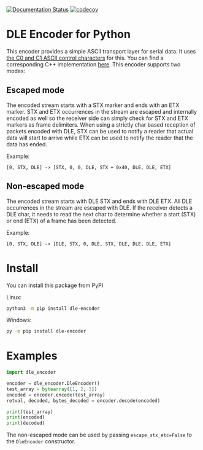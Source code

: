 [![Documentation Status](https://readthedocs.org/projects/dle-encoder/badge/?version=latest)](https://dle-encoder.readthedocs.io/en/latest/?badge=latest)
[![codecov](https://codecov.io/gh/robamu-org/py-dle-encoder/branch/main/graph/badge.svg?token=GQ5VW8PKKS)](https://codecov.io/gh/robamu-org/py-dle-encoder)

DLE Encoder for Python
======

This encoder provides a simple ASCII transport layer for serial data. It uses 
[the C0 and C1 ASCII control characters](https://en.wikipedia.org/wiki/C0_and_C1_control_codes) for this.
You can find a corresponding C++ implementation
[here](https://egit.irs.uni-stuttgart.de/fsfw/fsfw/src/branch/master/globalfunctions/DleEncoder.cpp).
This encoder supports two modes:

## Escaped mode

The encoded stream starts with a STX marker and ends with an ETX marker.
STX and ETX occurrences in the stream are escaped and internally encoded as well so the
receiver side can simply check for STX and ETX markers as frame delimiters. When using a
strictly char based reception of packets encoded with DLE,
STX can be used to notify a reader that actual data will start to arrive
while ETX can be used to notify the reader that the data has ended.

Example:

`[0, STX, DLE] -> [STX, 0, 0, DLE, STX + 0x40, DLE, DLE, ETX]`

## Non-escaped mode

The encoded stream starts with DLE STX and ends with DLE ETX. All DLE occurrences in the stream
are escaped with DLE. If the receiver detects a DLE char, it needs to read the next char
to determine whether a start (STX) or end (ETX) of a frame has been detected.

Example:

`[0, STX, DLE] -> [DLE, STX, 0, DLE, STX, DLE, DLE, DLE, ETX]`

# Install

You can install this package from PyPI

Linux:

```sh
python3 -m pip install dle-encoder
```

Windows:

```sh
py -m pip install dle-encoder
```

# Examples

```py
import dle_encoder

encoder = dle_encoder.DleEncoder()
test_array = bytearray([1, 2, 3])
encoded = encoder.encode(test_array)
retval, decoded, bytes_decoded = encoder.decode(encoded)

print(test_array)
print(encoded)
print(decoded)
```

The non-escaped mode can be used by passing `escape_stx_etc=False` to the
`DleEncoder` constructor.
